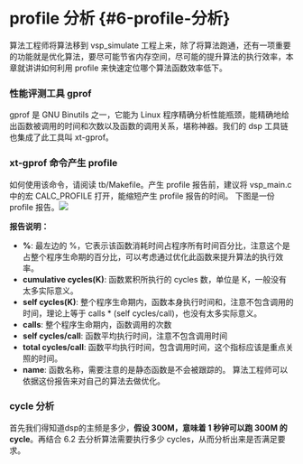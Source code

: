 # profile 分析 {#6-profile-分析}

算法工程师将算法移到 vsp\_simulate 工程上来，除了将算法跑通，还有一项重要的功能就是优化算法，要尽可能节省内存空间，尽可能的提升算法的执行效率，本章就讲讲如何利用 profile 来快速定位哪个算法函数效率低下。

### 性能评测工具 gprof

gprof 是 GNU Binutils 之一，它能为 Linux 程序精确分析性能瓶颈，能精确地给出函数被调用的时间和次数以及函数的调用关系，堪称神器。我们的 dsp 工具链也集成了此工具叫 xt-gprof。

### xt-gprof 命令产生 profile

如何使用该命令，请阅读 tb/Makefile。产生 profile 报告前，建议将 vsp\_main.c 中的宏 CALC\_PROFILE 打开，能缩短产生 profile 报告的时间。 下图是一份 profile 报告。![](https://nationalchip.gitbooks.io/vsp_simulate/content/assets/%E9%80%89%E5%8C%BA_115.png)

**报告说明：**

* **%**: 最左边的 %，它表示该函数消耗时间占程序所有时间百分比，注意这个是占整个程序生命期的百分比，可以考虑通过优化此函数来提升算法的执行效率。
* **cumulative cycles\(K\)**: 函数累积所执行的 cycles 数，单位是 K，一般没有太多实际意义。
* **self cycles\(K\)**: 整个程序生命期内，函数本身执行时间和，注意不包含调用的时间，理论上等于 calls \* \(self cycles/call\)，也没有太多实际意义。
* **calls**: 整个程序生命期内，函数调用的次数
* **self cycles/call**: 函数平均执行时间，注意不包含调用时间
* **total cycles/call**: 函数平均执行时间，包含调用时间，这个指标应该是重点关照的时间。
* **name**: 函数名称，需要注意的是静态函数是不会被跟踪的。 算法工程师可以依据这份报告来对自己的算法去做优化。

### cycle 分析

首先我们得知道dsp的主频是多少，**假设 300M，意味着 1 秒钟可以跑 300M 的 cycle**。再结合 6.2 去分析算法需要执行多少 cycles，从而分析出来是否满足要求。



